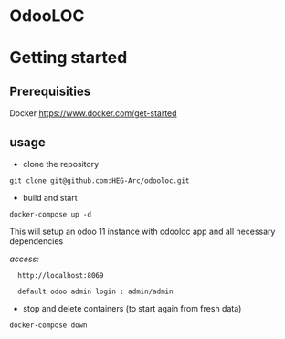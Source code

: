 # OdooLOC
# Getting started

## Prerequisities
Docker https://www.docker.com/get-started

## usage
- clone the repository

``git clone git@github.com:HEG-Arc/odooloc.git``

- build and start
 
``docker-compose up -d``

This will setup an odoo 11 instance with odooloc app and all necessary dependencies

_access:_
    
      http://localhost:8069
    
      default odoo admin login : admin/admin
      

- stop and delete containers (to start again from fresh data)

``docker-compose down``




 



 

